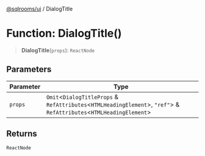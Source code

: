 [@sqlrooms/ui](../index.md) / DialogTitle

# Function: DialogTitle()

> **DialogTitle**(`props`): `ReactNode`

## Parameters

| Parameter | Type |
| ------ | ------ |
| `props` | `Omit`\<`DialogTitleProps` & `RefAttributes`\<`HTMLHeadingElement`\>, `"ref"`\> & `RefAttributes`\<`HTMLHeadingElement`\> |

## Returns

`ReactNode`

